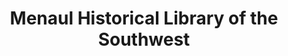 ---
layout: repo
title: "Menaul Historical Library of the Southwest"
id: 24288
permalink: repos/24288/
---